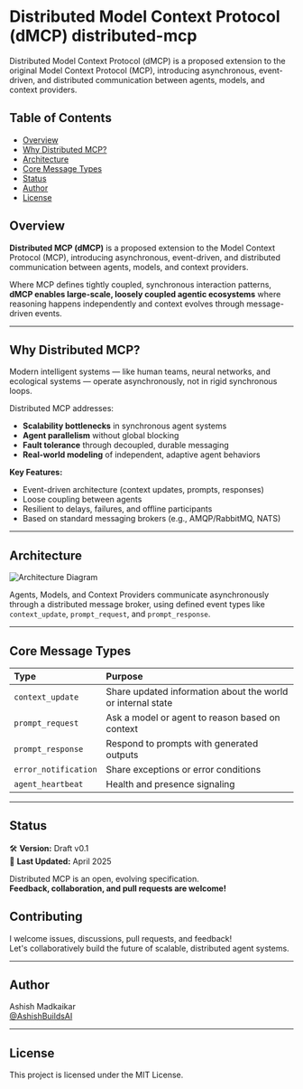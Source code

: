 # Distributed Model Context Protocol (dMCP) distributed-mcp
Distributed Model Context Protocol (dMCP) is a proposed extension to the original Model Context Protocol (MCP), introducing asynchronous, event-driven, and distributed communication between agents, models, and context providers.

## Table of Contents
- [Overview](#overview)
- [Why Distributed MCP?](#why-distributed-mcp)
- [Architecture](#architecture)
- [Core Message Types](#core-message-types)
- [Status](#status)
- [Author](#author)
- [License](#license)
## Overview

**Distributed MCP (dMCP)** is a proposed extension to the Model Context Protocol (MCP), introducing asynchronous, event-driven, and distributed communication between agents, models, and context providers.

Where MCP defines tightly coupled, synchronous interaction patterns, **dMCP enables large-scale, loosely coupled agentic ecosystems** where reasoning happens independently and context evolves through message-driven events.

---

## Why Distributed MCP?

Modern intelligent systems — like human teams, neural networks, and ecological systems — operate asynchronously, not in rigid synchronous loops.

Distributed MCP addresses:
- **Scalability bottlenecks** in synchronous agent systems
- **Agent parallelism** without global blocking
- **Fault tolerance** through decoupled, durable messaging
- **Real-world modeling** of independent, adaptive agent behaviors

**Key Features:**
- Event-driven architecture (context updates, prompts, responses)
- Loose coupling between agents
- Resilient to delays, failures, and offline participants
- Based on standard messaging brokers (e.g., AMQP/RabbitMQ, NATS)

---

## Architecture

![Architecture Diagram](diagrams/dmcp_architecture.png)

Agents, Models, and Context Providers communicate asynchronously through a distributed message broker, using defined event types like `context_update`, `prompt_request`, and `prompt_response`.

---

## Core Message Types

| Type | Purpose |
|:-----|:--------|
| `context_update` | Share updated information about the world or internal state |
| `prompt_request` | Ask a model or agent to reason based on context |
| `prompt_response` | Respond to prompts with generated outputs |
| `error_notification` | Share exceptions or error conditions |
| `agent_heartbeat` | Health and presence signaling |

---

## Status

🛠 **Version:** Draft v0.1  
📆 **Last Updated:** April 2025

Distributed MCP is an open, evolving specification.  
**Feedback, collaboration, and pull requests are welcome!**

## Contributing

I welcome issues, discussions, pull requests, and feedback!  
Let's collaboratively build the future of scalable, distributed agent systems.

---

## Author

Ashish Madkaikar  
[@AshishBuildsAI](https://x.com/AshishBuildsAI)

---

## License

This project is licensed under the MIT License.